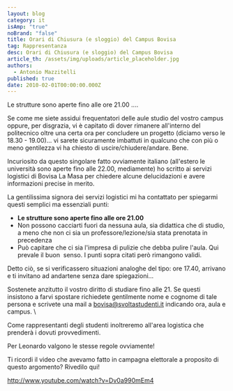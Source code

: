 ```yaml
---
layout: blog
category: it
isAmp: "true"
noBrand: "false"
title: Orari di Chiusura (e sloggio) del Campus Bovisa
tag: Rappresentanza
desc: Orari di Chiusura (e sloggio) del Campus Bovisa
article_th: /assets/img/uploads/article_placeholder.jpg
authors:
  - Antonio Mazzitelli
published: true
date: 2010-02-01T00:00:00.000Z
---
```


Le strutture sono aperte fino alle ore 21.00 ....

Se come me siete assidui frequentatori delle aule studio del vostro campus oppure, per disgrazia, vi è capitato di dover rimanere all'interno del politecnico oltre una certa ora per concludere un progetto (diciamo verso le 18.30 - 19.00)... vi sarete sicuramente imbattuti in qualcuno che con più o meno gentilezza vi ha chiesto di uscire/chiudere/andare. Bene.

Incuriosito da questo singolare fatto ovviamente italiano (all'estero le università sono aperte fino alle 22.00, mediamente) ho scritto ai servizi logistici di Bovisa La Masa per chiedere alcune delucidazioni e avere informazioni precise in merito.

La gentilissima signora dei servizi logistici mi ha contattato per spiegarmi questi semplici ma essenziali punti:

*   **Le strutture sono aperte fino alle ore 21.00**
*   Non possono cacciarti fuori da nessuna aula, sia didattica che di studio, a meno che non ci sia un professore/lezione/sia stata prenotata in precedenza
*   Può capitare che ci sia l'impresa di pulizie che debba pulire l'aula. Qui prevale il buon  senso. I punti sopra citati però rimangono validi.

Detto ciò, se si verificassero situazioni analoghe del tipo: ore 17.40, arrivano e ti invitano ad andartene senza dare spiegazioni...

Sostenete anzitutto il vostro diritto di studiare fino alle 21. Se questi insistono a farvi spostare richiedete gentilmente nome e cognome di tale persona e scrivete una mail a bovisa@svoltastudenti.it indicando ora, aula e campus. \

Come rappresentanti degli studenti inoltreremo all'area logistica che prenderà i dovuti provvedimenti.

Per Leonardo valgono le stesse regole ovviamente!

Ti ricordi il video che avevamo fatto in campagna elettorale a proposito di questo argomento? Rivedilo qui!

http://www.youtube.com/watch?v=Dv0a990mEm4
